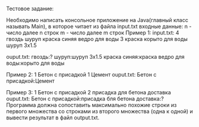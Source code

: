 Тестовое задание:

Необходимо написать консольное приложение на Java(главный класс называть Main), в которое читает из файла input.txt входные данные:
n - число
далее n строк
m - число
далее m строк
Пример 1:
input.txt:
4
гвоздь
шуруп
краска синяя
ведро для воды
3
краска
корыто для воды
шуруп 3х1.5
 
ouput.txt:
гвоздь:?
шуруп:шуруп 3х1.5
краска синяя:краска
ведро для воды:корыто для воды
 
Пример 2:
1
Бетон с присадкой
1
Цемент
ouput.txt:
Бетон с присадкой:Цемент
 
Пример 3:
1
Бетон с присадкой
2
присадка для бетона
доставка
ouput.txt:
Бетон с присадкой:присадка бля бетона
доставка:?
Программа должна сопоставить максимально похожие строки из первого множества со строками из второго множества (одна к одной) и вывести результат в файл output.txt.
